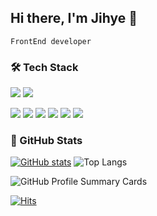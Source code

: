 <!--
**Jihye817/Jihye817** is a ✨ _special_ ✨ repository because its `README.md` (this file) appears on your GitHub profile.

Here are some ideas to get you started:

- 🔭 I’m currently working on ...
- 🌱 I’m currently learning ...
- 👯 I’m looking to collaborate on ...
- 🤔 I’m looking for help with ...
- 💬 Ask me about ...
- 📫 How to reach me: ...
- 😄 Pronouns: ...
- ⚡ Fun fact: ...
-->
## Hi there, I'm Jihye 👋
```
FrontEnd developer
```
### 🛠️ Tech Stack
<img src="https://img.shields.io/badge/Java-ED8B00?style=for-the-badge&logo=openjdk&logoColor=white"/> <img src="https://img.shields.io/badge/Spring_BOOT-6DB33F?style=for-the-badge&logo=spring&logoColor=white"/>

<img src="https://img.shields.io/badge/HTML5-E34F26?style=for-the-badge&logo=html5&logoColor=white"/> <img src="https://img.shields.io/badge/CSS3-1572B6?style=for-the-badge&logo=css3&logoColor=white"/> <img src="https://img.shields.io/badge/JavaScript-F7DF1E?style=for-the-badge&logo=JavaScript&logoColor=white"/> <img src="https://img.shields.io/badge/TypeScript-007ACC?style=for-the-badge&logo=typescript&logoColor=white"/> <img src="https://img.shields.io/badge/React-61DAFB?style=for-the-badge&logo=react&logoColor=white"/> <img src="https://img.shields.io/badge/Vue.js-4FC08D?style=for-the-badge&logo=vue.js&logoColor=white"/>


### 🚀 GitHub Stats
[![GitHub stats](https://github-readme-stats.vercel.app/api?username=Jihye817&show_icons=true)](https://github.com/anuraghazra/github-readme-stats)
![Top Langs](https://github-readme-stats.vercel.app/api/top-langs/?username=Jihye817&layout=compact)

![GitHub Profile Summary Cards](http://github-profile-summary-cards.vercel.app/api/cards/profile-details?username=Jihye817&theme=nord_bright)

[![Hits](https://hits.seeyoufarm.com/api/count/incr/badge.svg?url=https%3A%2F%2Fgithub.com%2FJihye817&count_bg=%2370C1EE&title_bg=%23757779&icon=github.svg&icon_color=%23E7E7E7&title=hits&edge_flat=false)](https://hits.seeyoufarm.com)
<!-- [![Solved.ac프로필](http://mazassumnida.wtf/api/generate_badge?boj=stella817)](https://solved.ac/stella817) -->
